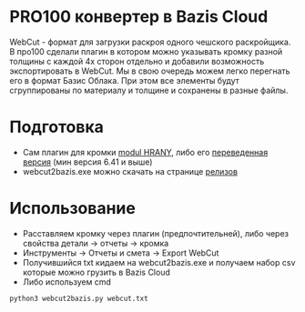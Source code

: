 # PRO100 конвертер в Bazis Cloud
WebCut - формат для загрузки раскроя одного чешского раскройщика. В про100 сделали плагин в котором можно указывать
кромку разной толщины с каждой 4х сторон отдельно и добавили возможность экспортировать в WebCut. Мы в свою очередь можем
легко перегнать его в формат Базис Облака. 
При этом все элементы будут сгруппированы по материалу и толщине и сохранены в разные файлы.

# Подготовка
- Сам плагин для кромки [modul HRANY](https://www.pro100.cz/aktualizace-knihoven), либо его [переведенная версия](https://disk.yandex.ru/d/nushxSMMjUnVMw) (мин версия 6.41 и выше)
- webcut2bazis.exe можно скачать на странице [релизов](https://github.com/KKomarov/webcut2bazis/releases)

# Использование
- Расставляем кромку через плагин (предпочтительней), либо через свойства детали -> отчеты -> кромка
- Инструменты -> Отчеты и смета -> Export WebCut
- Получившийся txt кидаем на webcut2bazis.exe и получаем набор csv которые можно грузить в Bazis Cloud
- Либо используем cmd
```
python3 webcut2bazis.py webcut.txt
```

